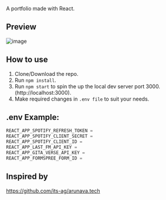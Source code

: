A portfolio made with React.

## Preview

![image](https://github.com/pranshu05/pranshu05.vercel.app/assets/70943732/e10eae9a-be56-4c62-8801-60dbd305c090)

## How to use

1. Clone/Download the repo.
2. Run `npm install`.
3. Run `npm start` to spin the up the local dev server port 3000.(http://localhost:3000).
4. Make required changes in `.env file` to suit your needs.

## .env Example:

```js
REACT_APP_SPOTIFY_REFRESH_TOKEN =
REACT_APP_SPOTIFY_CLIENT_SECRET =
REACT_APP_SPOTIFY_CLIENT_ID =
REACT_APP_LAST_FM_API_KEY =
REACT_APP_GITA_VERSE_API_KEY =
REACT_APP_FORMSPREE_FORM_ID =
```

## Inspired by

https://github.com/its-ag/arunava.tech
